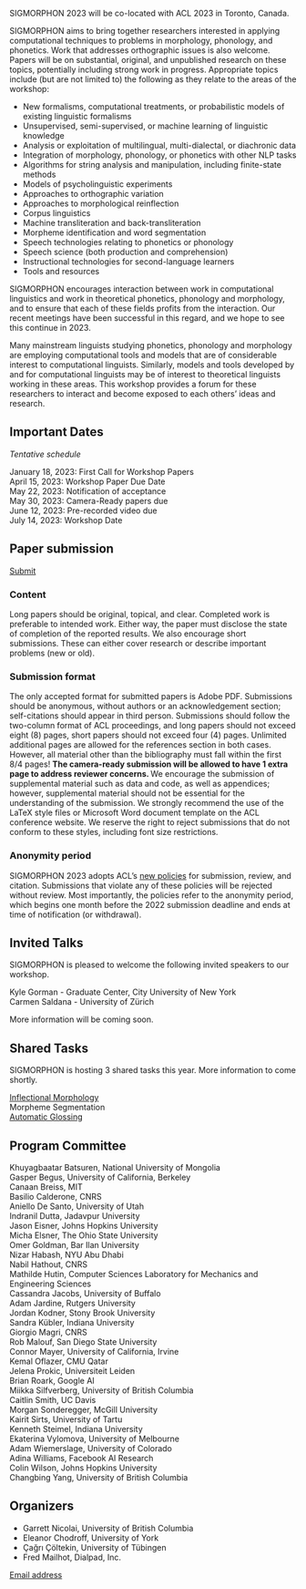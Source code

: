 SIGMORPHON 2023 will be co-located with ACL 2023 in Toronto, Canada. <br>


SIGMORPHON aims to bring together researchers interested in applying computational techniques
to problems in morphology, phonology, and phonetics. Work that addresses orthographic issues is also welcome.
Papers will be on substantial, original, and unpublished research on these topics,
potentially including strong work in progress. Appropriate topics include (but are not limited to) the
following as they relate to the areas of the workshop:

- New formalisms, computational treatments, or probabilistic models of existing linguistic formalisms
- Unsupervised, semi-supervised, or machine learning of linguistic knowledge
- Analysis or exploitation of multilingual, multi-dialectal, or diachronic data
- Integration of morphology, phonology, or phonetics with other NLP tasks
- Algorithms for string analysis and manipulation, including finite-state methods
- Models of psycholinguistic experiments
- Approaches to orthographic variation
- Approaches to morphological reinflection
- Corpus linguistics
- Machine transliteration and back-transliteration
- Morpheme identification and word segmentation
- Speech technologies relating to phonetics or phonology
- Speech science (both production and comprehension)
- Instructional technologies for second-language learners
- Tools and resources

SIGMORPHON encourages interaction between work in computational linguistics
and work in theoretical phonetics, phonology and morphology, and to ensure that
each of these fields profits from the interaction. Our recent meetings have been
successful in this regard, and we hope to see this continue in 2023.

Many mainstream linguists studying phonetics, phonology and morphology
are employing computational tools and models that are of
considerable interest to computational linguists. Similarly, models and tools developed by
and for computational linguists may be of interest to theoretical linguists working in these areas.
This workshop provides a forum for these researchers to interact
and become exposed to each others’ ideas and research.





## Important Dates 

*Tentative schedule*

January 18, 2023: First Call for Workshop Papers <br>
April 15, 2023: Workshop Paper Due Date <br>
May 22, 2023: Notification of acceptance <br>
May 30, 2023: Camera-Ready papers due <br>
June 12, 2023: Pre-recorded video due <br>
July 14, 2023: Workshop Date <br>

## Paper submission

[Submit](https://softconf.com/acl2023/sigmorphon/)

### Content

Long papers should be original, topical, and clear. Completed work is preferable to intended work.
Either way, the paper must disclose the state of completion of the reported results.
We also encourage short submissions. These can either cover research or describe
important problems (new or old).

### Submission format

The only accepted format for submitted papers is Adobe PDF. Submissions should be anonymous,
without authors or an acknowledgement section; self-citations should appear in third person.
Submissions should follow the two-column format of ACL proceedings,
and long papers should not exceed eight (8) pages, short papers should not exceed four (4) pages.
Unlimited additional pages are allowed for the references section in both cases.
However, all material other than the bibliography must fall within the first 8/4 pages!
<strong> The camera-ready submission will be allowed to have 1 extra page to address reviewer concerns. </strong>
We encourage the submission of supplemental material such as data and code,
as well as appendices; however, supplemental material should not be essential
for the understanding of the submission.
We strongly recommend the use of the LaTeX style files or Microsoft Word document
template on the ACL conference website. We reserve the right to reject submissions
that do not conform to these styles, including font size restrictions.

### Anonymity period

SIGMORPHON 2023 adopts ACL’s [new policies](aclweb.org/adminwiki/index.php?title=ACL_Policies_for_Submission,_Review_and_Citation) for submission, review, and citation.
Submissions that violate any of these policies will be rejected without review.
Most importantly, the policies refer to the anonymity period, which begins
one month before the 2022 submission deadline and ends at time of notification (or withdrawal).



## Invited Talks

SIGMORPHON is pleased to welcome the following invited speakers to our workshop.

Kyle Gorman - Graduate Center, City University of New York <br>
Carmen Saldana - University of Zürich <br>

More information will be coming soon.



## Shared Tasks

SIGMORPHON is hosting 3 shared tasks this year.  More information to come shortly.

[Inflectional Morphology](https://github.com/sigmorphon/2022InflectionST) <br>
Morpheme Segmentation <br>
[Automatic Glossing](https://github.com/sigmorphon/2023glossingST) <br>

## Program Committee

Khuyagbaatar Batsuren, National University of Mongolia <br>
Gasper Begus, University of California, Berkeley <br>
Canaan Breiss, MIT <br>
Basilio Calderone, CNRS <br>
Aniello De Santo, University of Utah <br>
Indranil Dutta, Jadavpur University <br>
Jason Eisner, Johns Hopkins University <br>
Micha Elsner, The Ohio State University <br>
Omer Goldman, Bar Ilan University <br>
Nizar Habash, NYU Abu Dhabi <br>
Nabil Hathout, CNRS <br>
Mathilde Hutin, Computer Sciences Laboratory for Mechanics and Engineering Sciences <br>
Cassandra Jacobs, University of Buffalo <br>
Adam Jardine, Rutgers University <br>
Jordan Kodner, Stony Brook University <br>
Sandra Kübler, Indiana University <br>
Giorgio Magri, CNRS <br>
Rob Malouf, San Diego State University <br>
Connor Mayer, University of California, Irvine <br>
Kemal Oflazer, CMU Qatar <br>
Jelena Prokic, Universiteit Leiden <br>
Brian Roark, Google AI <br>
Miikka Silfverberg, University of British Columbia <br>
Caitlin Smith, UC Davis <br>
Morgan Sonderegger, McGill University <br>
Kairit Sirts, University of Tartu <br>
Kenneth Steimel, Indiana University <br>
Ekaterina Vylomova, University of Melbourne <br>
Adam Wiemerslage, University of Colorado <br>
Adina Williams, Facebook AI Research <br>
Colin Wilson, Johns Hopkins University <br>
Changbing Yang, University of British Columbia <br>


## Organizers

- Garrett Nicolai, University of British Columbia <br>
- Eleanor Chodroff, University of York <br>
- Çağrı Çöltekin, University of Tübingen <br>
- Fred Mailhot, Dialpad, Inc.

[Email address](mailto:sigmorphon@gmail.com)

